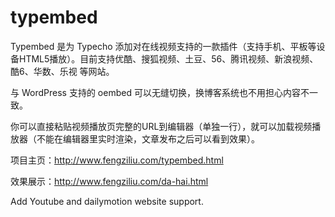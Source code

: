 # typembed

Typembed 是为 Typecho 添加对在线视频支持的一款插件（支持手机、平板等设备HTML5播放）。目前支持优酷、搜狐视频、土豆、56、腾讯视频、新浪视频、酷6、华数、乐视 等网站。

与 WordPress 支持的 oembed 可以无缝切换，换博客系统也不用担心内容不一致。

你可以直接粘贴视频播放页完整的URL到编辑器（单独一行），就可以加载视频播放器（不能在编辑器里实时渲染，文章发布之后可以看到效果）。

项目主页：http://www.fengziliu.com/typembed.html

效果展示：http://www.fengziliu.com/da-hai.html


Add Youtube and dailymotion website support.
